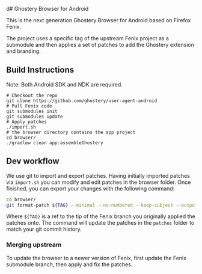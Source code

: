 d# Ghostery Browser for Android

This is the next generation Ghostery Browser for Android based on Firefox Fenix.

The project uses a specific tag of the upstream Fenix project as a submodule and then applies a set of patches to add the Ghostery extension and branding.

## Build Instructions

Note: Both Android SDK and NDK are required.

  ```shell
  # Checkout the repo
  git clone https://github.com/ghostery/user-agent-android
  # Pull Fenix code
  git submodules init
  git submodules update
  # Apply patches
  ./import.sh
  # the browser directory contains the app project
  cd browser/
  ./gradlew clean app:assembleGhostery
  ```

## Dev workflow

We use git to import and export patches. Having initially imported patches via `import.sh` you can modify and edit patches in the browser folder.
Once finished, you can export your changes with the following command:

```bash
cd browser/
git format-patch ${TAG} --minimal --no-numbered --keep-subject --output-directory ../patches/
```

Where `${TAG}` is a ref to the tip of the Fenix branch you originally applied the patches onto. The command will update the patches in the `patches` folder
to match your git commit history.

### Merging upstream

To update the browser to a newer version of Fenix, first update the Fenix submodule branch, then apply and fix the patches.

